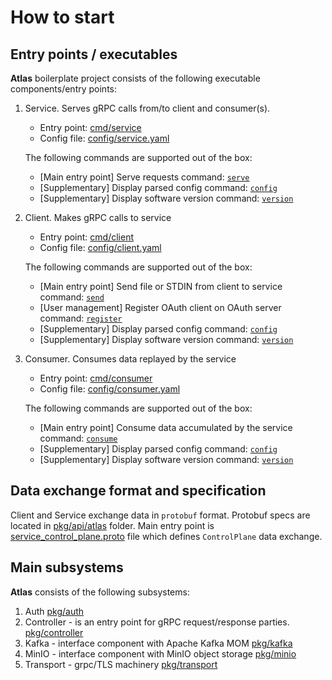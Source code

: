 # How to start

## Entry points / executables

**Atlas** boilerplate project consists of the following executable components/entry points:

1. Service. Serves gRPC calls from/to client and consumer(s).
   - Entry point: [cmd/service](../cmd/service)
   - Config file: [config/service.yaml](../config/service.yaml)

   The following commands are supported out of the box:
   - [Main entry point] Serve requests command: [`serve`](../cmd/service/cmd/serve.go)
   - [Supplementary] Display parsed config command: [`config`](../cmd/service/cmd/config.go)
   - [Supplementary] Display software version command: [`version`](../cmd/service/cmd/version.go)
1. Client. Makes gRPC calls to service
   - Entry point: [cmd/client](../cmd/client)
   - Config file: [config/client.yaml](../config/client.yaml)

   The following commands are supported out of the box:
   - [Main entry point] Send file or STDIN from client to service command: [`send`](../cmd/client/cmd/send.go)
   - [User management] Register OAuth client on OAuth server command: [`register`](../cmd/client/cmd/register.go)
   - [Supplementary] Display parsed config command: [`config`](../cmd/client/cmd/config.go)
   - [Supplementary] Display software version command: [`version`](../cmd/client/cmd/version.go)
1. Consumer. Consumes data replayed by the service
   - Entry point: [cmd/consumer](../cmd/consumer)
   - Config file: [config/consumer.yaml](../config/consumer.yaml)

   The following commands are supported out of the box:
   - [Main entry point] Consume data accumulated by the service command: [`consume`](../cmd/consumer/cmd/consume.go)
   - [Supplementary] Display parsed config command: [`config`](../cmd/consumer/cmd/config.go)
   - [Supplementary] Display software version command: [`version`](../cmd/consumer/cmd/version.go)

## Data exchange format and specification

Client and Service exchange data in `protobuf` format. Protobuf specs are located in [pkg/api/atlas](../pkg/api/atlas) folder.
Main entry point is [service_control_plane.proto](../pkg/api/atlas/service_control_plane.proto) file which defines `ControlPlane` data exchange.
 
## Main subsystems
 
**Atlas** consists of the following subsystems:
1. Auth  [pkg/auth](../pkg/auth)
1. Controller - is an entry point for gRPC request/response parties. [pkg/controller](../pkg/controller)
1. Kafka - interface component with Apache Kafka MOM [pkg/kafka](../pkg/kafka)
1. MinIO - interface component with MinIO object storage [pkg/minio](../pkg/minio)
1. Transport - grpc/TLS machinery [pkg/transport](../pkg/transport)

